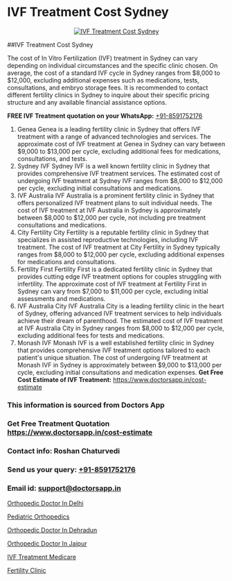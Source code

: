 # IVF Treatment Cost Sydney

<p align="center">
  <a href="https://doctorsapp.in/treatment/ivf-treatment">
    <img src="https://doctorsapp.co.in/uploads/treatment_image/ICSI.jpg" alt="IVF Treatment Cost Sydney">
  </a>
</p>
##IVF Treatment Cost Sydney

The cost of In Vitro Fertilization (IVF) treatment in Sydney can vary depending on individual circumstances and the specific clinic chosen. On average, the cost of a standard IVF cycle in Sydney ranges from $8,000 to $12,000, excluding additional expenses such as medications, tests, consultations, and embryo storage fees. It is recommended to contact different fertility clinics in Sydney to inquire about their specific pricing structure and any available financial assistance options.

**FREE IVF Treatment quotation on your WhatsApp:**  [+91-8591752176](https://api.whatsapp.com/send?phone=8591752176)

1) Genea   Genea is a leading fertility clinic in Sydney that offers IVF treatment with a range of advanced technologies and services. The approximate cost of IVF treatment at Genea in Sydney can vary between $9,000 to $13,000 per cycle, excluding additional fees for medications, consultations, and tests.
2) Sydney IVF   Sydney IVF is a well known fertility clinic in Sydney that provides comprehensive IVF treatment services. The estimated cost of undergoing IVF treatment at Sydney IVF ranges from $8,000 to $12,000 per cycle, excluding initial consultations and medications.
3) IVF Australia   IVF Australia is a prominent fertility clinic in Sydney that offers personalized IVF treatment plans to suit individual needs. The cost of IVF treatment at IVF Australia in Sydney is approximately between $8,000 to $12,000 per cycle, not including pre treatment consultations and medications.
4) City Fertility   City Fertility is a reputable fertility clinic in Sydney that specializes in assisted reproductive technologies, including IVF treatment. The cost of IVF treatment at City Fertility in Sydney typically ranges from $8,000 to $12,000 per cycle, excluding additional expenses for medications and consultations.
5) Fertility First   Fertility First is a dedicated fertility clinic in Sydney that provides cutting edge IVF treatment options for couples struggling with infertility. The approximate cost of IVF treatment at Fertility First in Sydney can vary from $7,000 to $11,000 per cycle, excluding initial assessments and medications.
6) IVF Australia City   IVF Australia City is a leading fertility clinic in the heart of Sydney, offering advanced IVF treatment services to help individuals achieve their dream of parenthood. The estimated cost of IVF treatment at IVF Australia City in Sydney ranges from $8,000 to $12,000 per cycle, excluding additional fees for tests and medications.
7) Monash IVF   Monash IVF is a well established fertility clinic in Sydney that provides comprehensive IVF treatment options tailored to each patient's unique situation. The cost of undergoing IVF treatment at Monash IVF in Sydney is approximately between $9,000 to $13,000 per cycle, excluding initial consultations and medication expenses.
**Get Free Cost Estimate of IVF Treatment:** https://www.doctorsapp.in/cost-estimate

### This information is sourced from Doctors App 
### Get Free Treatment Quotation https://www.doctorsapp.in/cost-estimate
### Contact info: Roshan Chaturvedi 
### Send us your query: [+91-8591752176](https://api.whatsapp.com/send?phone=8591752176) 
### Email id: support@doctorsapp.in

[Orthopedic Doctor In Delhi](https://www.linkedin.com/pulse/orthopedic-doctor-delhi-doctorsapp-rajshahi-ygj8e?trackingId=sD0X%2BW%2Bdl%2BXB2WIJtUOwiw%3D%3D&lipi=urn%3Ali%3Apage%3Ad_flagship3_company_admin%3BtGKQvLKET%2FOkWlJl4W0MBA%3D%3D)

[Pediatric Orthopedics](https://www.linkedin.com/pulse/pediatric-orthopedics-doctorsapp-united-arab-emirates-j61ce?trackingId=oQuUXSiRJcdy4ok4TqkysQ%3D%3D&lipi=urn%3Ali%3Apage%3Ad_flagship3_company_admin%3BSXrbBuk4SwWZ8nIcZ2zSvw%3D%3D)

[Orthopedic Doctor In Dehradun](https://medium.com/@vimalrana22/orthopedic-doctor-in-dehradun-a6c0bcc6ead0)

[Orthopedic Doctor In Jaipur](https://medium.com/@vimalrana22/orthopedic-doctor-in-jaipur-cab5aa22cd63)

[IVF Treatment Medicare](https://doctors-apps.github.io/doctorsapp/ivf-treatment-medicare)

[Fertility Clinic](https://doctors-apps.github.io/doctorsapp/fertility-clinic)

